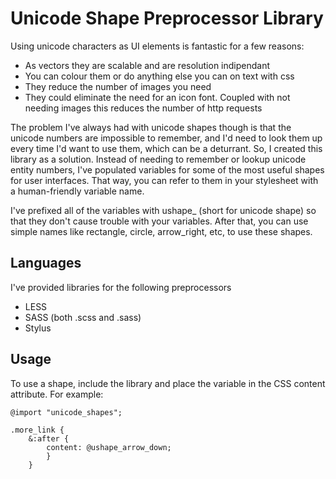 # Unicode Shape Preprocessor Library

Using unicode characters as UI elements is fantastic for a few reasons: 

* As vectors they are scalable and are resolution indipendant
* You can colour them or do anything else you can on text with css
* They reduce the number of images you need
* They could eliminate the need for an icon font. Coupled with not needing images this reduces the number of http requests

The problem I've always had with unicode shapes though is that the unicode numbers are impossible to remember, and I'd need to look them up every time I'd want to use them, which can be a deturrant. So, I created this library as a solution. Instead of needing to remember or lookup unicode entity numbers, I've populated variables for some of the most useful shapes for user interfaces. That way, you can refer to them in your stylesheet with a human-friendly variable name.

I've prefixed all of the variables with ushape_ (short for unicode shape) so that they don't cause trouble with your variables. After that, you can use simple names like rectangle, circle, arrow_right, etc, to use these shapes.

## Languages
I've provided libraries for the following preprocessors

* LESS
* SASS (both .scss and .sass)
* Stylus

## Usage

To use a shape, include the library and place the variable in the CSS content attribute. For example:

	@import "unicode_shapes";

	.more_link {
		&:after {
			content: @ushape_arrow_down;
			}
		}